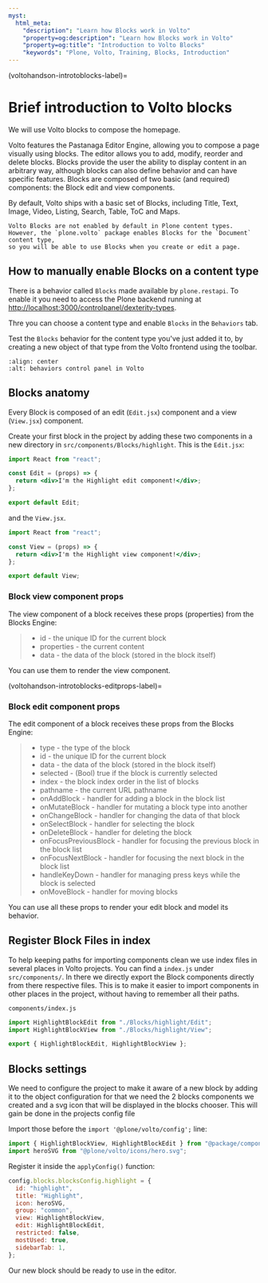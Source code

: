 ```yaml
---
myst:
  html_meta:
    "description": "Learn how Blocks work in Volto"
    "property=og:description": "Learn how Blocks work in Volto"
    "property=og:title": "Introduction to Volto Blocks"
    "keywords": "Plone, Volto, Training, Blocks, Introduction"
---
```


(voltohandson-introtoblocks-label)=

# Brief introduction to Volto blocks

We will use Volto blocks to compose the homepage.

Volto features the Pastanaga Editor Engine, allowing you to compose a page visually using blocks.
The editor allows you to add, modify, reorder and delete blocks.
Blocks provide the user the ability to display content in an arbitrary way, although blocks can also define behavior and can have specific features.
Blocks are composed of two basic (and required) components: the Block edit and view components.

By default, Volto ships with a basic set of Blocks, including Title, Text, Image, Video, Listing, Search, Table, ToC and Maps.

```{note}
Volto Blocks are not enabled by default in Plone content types.
However, the `plone.volto` package enables Blocks for the `Document` content type,
so you will be able to use Blocks when you create or edit a page.
```

## How to manually enable Blocks on a content type

There is a behavior called `Blocks` made available by `plone.restapi`.
To enable it you need to access the Plone backend running at <http://localhost:3000/controlpanel/dexterity-types>.

Thre you can choose a content type and enable `Blocks` in the `Behaviors` tab.

Test the `Blocks` behavior for the content type you've just added it to, by creating a new object of that type from the Volto frontend using the toolbar.

```{image} _static/behaviors_controlpanel.png
:align: center
:alt: behaviors control panel in Volto
```

## Blocks anatomy

Every Block is composed of an edit (`Edit.jsx`) component and a view (`View.jsx`) component.

Create your first block in the project by adding these two components in a new directory in `src/components/Blocks/highlight`.
This is the `Edit.jsx`:

```jsx
import React from "react";

const Edit = (props) => {
  return <div>I'm the Highlight edit component!</div>;
};

export default Edit;
```

and the `View.jsx`.

```jsx
import React from "react";

const View = (props) => {
  return <div>I'm the Highlight view component!</div>;
};

export default View;
```

### Block view component props

The view component of a block receives these props (properties) from the Blocks Engine:

> - id - the unique ID for the current block
> - properties - the current content
> - data - the data of the block (stored in the block itself)

You can use them to render the view component.

(voltohandson-introtoblocks-editprops-label)=

### Block edit component props

The edit component of a block receives these props from the Blocks Engine:

> - type - the type of the block
> - id - the unique ID for the current block
> - data - the data of the block (stored in the block itself)
> - selected - (Bool) true if the block is currently selected
> - index - the block index order in the list of blocks
> - pathname - the current URL pathname
> - onAddBlock - handler for adding a block in the block list
> - onMutateBlock - handler for mutating a block type into another
> - onChangeBlock - handler for changing the data of that block
> - onSelectBlock - handler for selecting the block
> - onDeleteBlock - handler for deleting the block
> - onFocusPreviousBlock - handler for focusing the previous block in the block list
> - onFocusNextBlock - handler for focusing the next block in the block list
> - handleKeyDown - handler for managing press keys while the block is selected
> - onMoveBlock - handler for moving blocks

You can use all these props to render your edit block and model its behavior.

## Register Block Files in index

To help keeping paths for importing components clean we use index files in several places in Volto projects. You can find a `index.js` under `src/components/`. In there we directly export the Block components directly from there respective files. This is to make it easier to import components in other places in the project, without having to remember all their paths.

`components/index.js`

```js
import HighlightBlockEdit from "./Blocks/highlight/Edit";
import HighlightBlockView from "./Blocks/highlight/View";

export { HighlightBlockEdit, HighlightBlockView };
```

## Blocks settings

We need to configure the project to make it aware of a new block by adding it to the object configuration for that we need the 2 blocks components we created and a svg icon that will be displayed in the blocks chooser. This will gain be done in the projects config file

Import those before the `import '@plone/volto/config';` line:

```js
import { HighlightBlockView, HighlightBlockEdit } from "@package/components";
import heroSVG from "@plone/volto/icons/hero.svg";
```

Register it inside the `applyConfig()` function:

```js
config.blocks.blocksConfig.highlight = {
  id: "highlight",
  title: "Highlight",
  icon: heroSVG,
  group: "common",
  view: HighlightBlockView,
  edit: HighlightBlockEdit,
  restricted: false,
  mostUsed: true,
  sidebarTab: 1,
};
```

Our new block should be ready to use in the editor.
